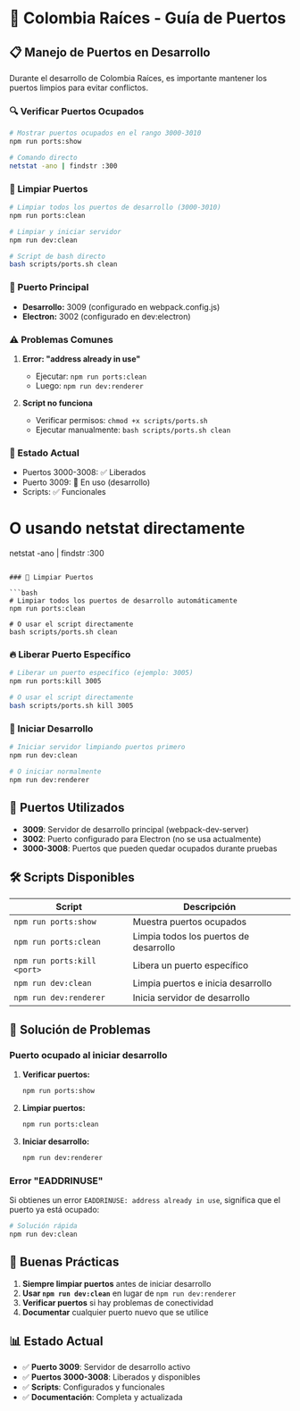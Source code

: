 # 🚀 Colombia Raíces - Guía de Puertos

## 📋 Manejo de Puertos en Desarrollo

Durante el desarrollo de Colombia Raíces, es importante mantener los puertos limpios para evitar conflictos.

### 🔍 Verificar Puertos Ocupados

```bash
# Mostrar puertos ocupados en el rango 3000-3010
npm run ports:show

# Comando directo
netstat -ano | findstr :300
```

### 🧹 Limpiar Puertos

```bash
# Limpiar todos los puertos de desarrollo (3000-3010)
npm run ports:clean

# Limpiar y iniciar servidor
npm run dev:clean

# Script de bash directo
bash scripts/ports.sh clean
```

### 🎯 Puerto Principal

- **Desarrollo:** 3009 (configurado en webpack.config.js)
- **Electron:** 3002 (configurado en dev:electron)

### ⚠️ Problemas Comunes

1. **Error: "address already in use"**

   - Ejecutar: `npm run ports:clean`
   - Luego: `npm run dev:renderer`

2. **Script no funciona**
   - Verificar permisos: `chmod +x scripts/ports.sh`
   - Ejecutar manualmente: `bash scripts/ports.sh clean`

### 🔧 Estado Actual

- Puertos 3000-3008: ✅ Liberados
- Puerto 3009: 🔄 En uso (desarrollo)
- Scripts: ✅ Funcionales

# O usando netstat directamente

netstat -ano | findstr :300

````

### 🧹 Limpiar Puertos

```bash
# Limpiar todos los puertos de desarrollo automáticamente
npm run ports:clean

# O usar el script directamente
bash scripts/ports.sh clean
````

### 🔥 Liberar Puerto Específico

```bash
# Liberar un puerto específico (ejemplo: 3005)
npm run ports:kill 3005

# O usar el script directamente
bash scripts/ports.sh kill 3005
```

### 🚀 Iniciar Desarrollo

```bash
# Iniciar servidor limpiando puertos primero
npm run dev:clean

# O iniciar normalmente
npm run dev:renderer
```

## 📝 Puertos Utilizados

- **3009**: Servidor de desarrollo principal (webpack-dev-server)
- **3002**: Puerto configurado para Electron (no se usa actualmente)
- **3000-3008**: Puertos que pueden quedar ocupados durante pruebas

## 🛠️ Scripts Disponibles

| Script                      | Descripción                            |
| --------------------------- | -------------------------------------- |
| `npm run ports:show`        | Muestra puertos ocupados               |
| `npm run ports:clean`       | Limpia todos los puertos de desarrollo |
| `npm run ports:kill <port>` | Libera un puerto específico            |
| `npm run dev:clean`         | Limpia puertos e inicia desarrollo     |
| `npm run dev:renderer`      | Inicia servidor de desarrollo          |

## 🔧 Solución de Problemas

### Puerto ocupado al iniciar desarrollo

1. **Verificar puertos:**

   ```bash
   npm run ports:show
   ```

2. **Limpiar puertos:**

   ```bash
   npm run ports:clean
   ```

3. **Iniciar desarrollo:**
   ```bash
   npm run dev:renderer
   ```

### Error "EADDRINUSE"

Si obtienes un error `EADDRINUSE: address already in use`, significa que el puerto ya está ocupado:

```bash
# Solución rápida
npm run dev:clean
```

## 🎯 Buenas Prácticas

1. **Siempre limpiar puertos** antes de iniciar desarrollo
2. **Usar `npm run dev:clean`** en lugar de `npm run dev:renderer`
3. **Verificar puertos** si hay problemas de conectividad
4. **Documentar** cualquier puerto nuevo que se utilice

## 📊 Estado Actual

- ✅ **Puerto 3009**: Servidor de desarrollo activo
- ✅ **Puertos 3000-3008**: Liberados y disponibles
- ✅ **Scripts**: Configurados y funcionales
- ✅ **Documentación**: Completa y actualizada

